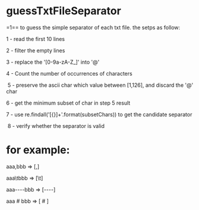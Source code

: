 # guessTxtFileSeparator
=1==
to guess the simple separator of each txt file.
the setps as follow:

  1 - read the first 10 lines
  
  2 - filter the empty lines
  
  3 - replace the '[0-9a-zA-Z\_]' into '@'
  
  4 - Count the number of occurrences of characters
  
  5 - preserve the ascii char which value between [1,126], and discard the '@' char
  
  6 - get the minimum subset of char in step 5 result
  
  7 - use re.findall('[{}]+'.format(subsetChars)) to get the candidate separator
  
  8 - verify whether the separator is valid 
  
# for example:
  
  aaa,bbb => [,]
  
  aaa\tbbb => [\t]
  
  aaa----bbb => [----]
  
  aaa # bbb => [ # ]
